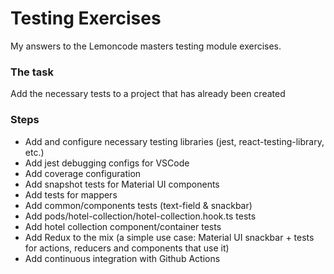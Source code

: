 # Testing Exercises

My answers to the Lemoncode masters testing module exercises.

### The task

Add the necessary tests to a project that has already been created

### Steps

- Add and configure necessary testing libraries (jest, react-testing-library, etc.)
- Add jest debugging configs for VSCode
- Add coverage configuration
- Add snapshot tests for Material UI components
- Add tests for mappers
- Add common/components tests (text-field & snackbar)
- Add pods/hotel-collection/hotel-collection.hook.ts tests
- Add hotel collection component/container tests
- Add Redux to the mix (a simple use case: Material UI snackbar + tests for actions, reducers and components that use it)
- Add continuous integration with Github Actions
